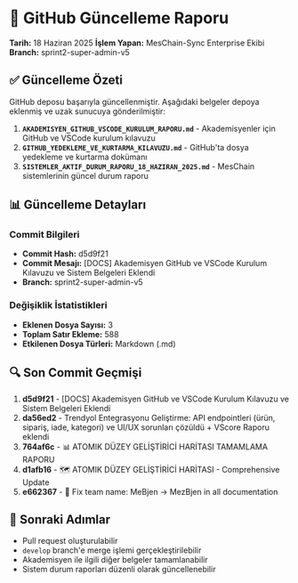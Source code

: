 # 🚀 GitHub Güncelleme Raporu

**Tarih:** 18 Haziran 2025
**İşlem Yapan:** MesChain-Sync Enterprise Ekibi
**Branch:** sprint2-super-admin-v5

## ✅ Güncelleme Özeti

GitHub deposu başarıyla güncellenmiştir. Aşağıdaki belgeler depoya eklenmiş ve uzak sunucuya gönderilmiştir:

1. **`AKADEMISYEN_GITHUB_VSCODE_KURULUM_RAPORU.md`** - Akademisyenler için GitHub ve VSCode kurulum kılavuzu
2. **`GITHUB_YEDEKLEME_VE_KURTARMA_KILAVUZU.md`** - GitHub'ta dosya yedekleme ve kurtarma dokümanı
3. **`SISTEMLER_AKTIF_DURUM_RAPORU_18_HAZIRAN_2025.md`** - MesChain sistemlerinin güncel durum raporu

## 📊 Güncelleme Detayları

### Commit Bilgileri
- **Commit Hash:** d5d9f21
- **Commit Mesajı:** [DOCS] Akademisyen GitHub ve VSCode Kurulum Kılavuzu ve Sistem Belgeleri Eklendi
- **Branch:** sprint2-super-admin-v5

### Değişiklik İstatistikleri
- **Eklenen Dosya Sayısı:** 3
- **Toplam Satır Ekleme:** 588
- **Etkilenen Dosya Türleri:** Markdown (.md)

## 🔍 Son Commit Geçmişi

1. **d5d9f21** - [DOCS] Akademisyen GitHub ve VSCode Kurulum Kılavuzu ve Sistem Belgeleri Eklendi
2. **da56ed2** - Trendyol Entegrasyonu Geliştirme: API endpointleri (ürün, sipariş, iade, kategori) ve UI/UX sorunları çözüldü + VScore Raporu eklendi
3. **764af6c** - 📊 ATOMIK DÜZEY GELİŞTİRİCİ HARİTASI TAMAMLAMA RAPORU
4. **d1afb16** - 🗺️ ATOMIK DÜZEY GELİŞTİRİCİ HARİTASI - Comprehensive Update
5. **e662367** - 🔧 Fix team name: MeBjen → MezBjen in all documentation

## 📝 Sonraki Adımlar

- Pull request oluşturulabilir
- `develop` branch'e merge işlemi gerçekleştirilebilir
- Akademisyen ile ilgili diğer belgeler tamamlanabilir
- Sistem durum raporları düzenli olarak güncellenebilir
